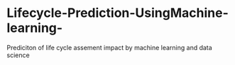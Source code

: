 # Lifecycle-Prediction-UsingMachine-learning-
Prediciton of life cycle assement impact by machine learning and data science 
